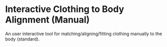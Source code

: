 # Interactive Clothing to Body Alignment (Manual)
An user interactive tool for matching/aligning/fitting clothing manually to the body (standard).

